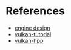 


# References
- [engine design](https://www.reddit.com/r/vulkan/comments/yaedse/seeking_for_architecture_advices_on_my_vulkan/)
- [vulkan-tutorial](https://vulkan-tutorial.com/Introduction)
- [vulkan-hpp](https://github.com/KhronosGroup/Vulkan-Hpp)
